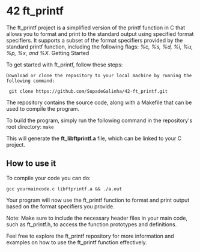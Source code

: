 <h1>42 ft_printf</h1>

The ft_printf project is a simplified version of the printf function in C that allows you to format and print to the standard output using specified format specifiers. It supports a subset of the format specifiers provided by the standard printf function, including the following flags:
*%c, %s, %d, %i, %u, %p, %x, and %X*.
Getting Started

To get started with ft_printf, follow these steps:

`Download or clone the repository to your local machine by running the following command:`

     git clone https://github.com/SopadeGalinha/42-ft_printf.git

The repository contains the source code, along with a Makefile that can be used to compile the program.

To build the program, simply run the following command in the repository's root directory: `make`

This will generate the **ft_libftprintf.a** file, which can be linked to your C project.

## How to use it

To compile your code you can do:

    gcc yourmaincode.c libftprintf.a && ./a.out

Your program will now use the ft_printf function to format and print output based on the format specifiers you provide.

Note: Make sure to include the necessary header files in your main code, such as ft_printf.h, to access the function prototypes and definitions.

Feel free to explore the ft_printf repository for more information and examples on how to use the ft_printf function effectively.
